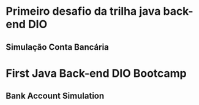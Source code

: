 # Primeiro desafio da trilha java back-end DIO
## Simulação Conta Bancária

# First Java Back-end DIO Bootcamp
## Bank Account Simulation
